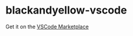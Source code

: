 # blackandyellow-vscode

Get it on the [VSCode Marketplace](https://marketplace.visualstudio.com/items?itemName=marcusleonasharvey.blackandyellow)

